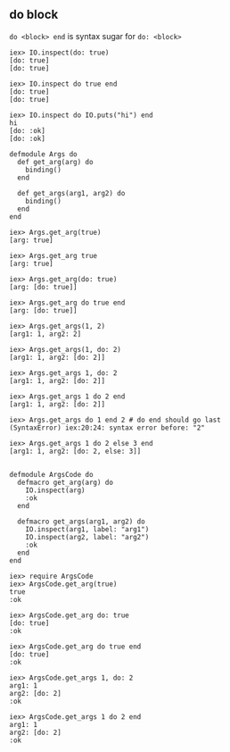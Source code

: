 ## do block

`do <block> end` is syntax sugar for `do: <block>`

    iex> IO.inspect(do: true)
    [do: true]
    [do: true]

    iex> IO.inspect do true end
    [do: true]
    [do: true]

    iex> IO.inspect do IO.puts("hi") end
    hi
    [do: :ok]
    [do: :ok]

    defmodule Args do
      def get_arg(arg) do
        binding()
      end

      def get_args(arg1, arg2) do
        binding()
      end
    end

    iex> Args.get_arg(true)
    [arg: true]

    iex> Args.get_arg true
    [arg: true]

    iex> Args.get_arg(do: true)
    [arg: [do: true]]

    iex> Args.get_arg do true end
    [arg: [do: true]]

    iex> Args.get_args(1, 2)
    [arg1: 1, arg2: 2]

    iex> Args.get_args(1, do: 2)
    [arg1: 1, arg2: [do: 2]]

    iex> Args.get_args 1, do: 2
    [arg1: 1, arg2: [do: 2]]

    iex> Args.get_args 1 do 2 end
    [arg1: 1, arg2: [do: 2]]

    iex> Args.get_args do 1 end 2 # do end should go last
    (SyntaxError) iex:20:24: syntax error before: "2"

    iex> Args.get_args 1 do 2 else 3 end
    [arg1: 1, arg2: [do: 2, else: 3]]


    defmodule ArgsCode do
      defmacro get_arg(arg) do
        IO.inspect(arg)
        :ok
      end

      defmacro get_args(arg1, arg2) do
        IO.inspect(arg1, label: "arg1")
        IO.inspect(arg2, label: "arg2")
        :ok
      end
    end

    iex> require ArgsCode
    iex> ArgsCode.get_arg(true)
    true
    :ok

    iex> ArgsCode.get_arg do: true
    [do: true]
    :ok

    iex> ArgsCode.get_arg do true end
    [do: true]
    :ok

    iex> ArgsCode.get_args 1, do: 2
    arg1: 1
    arg2: [do: 2]
    :ok

    iex> ArgsCode.get_args 1 do 2 end
    arg1: 1
    arg2: [do: 2]
    :ok

